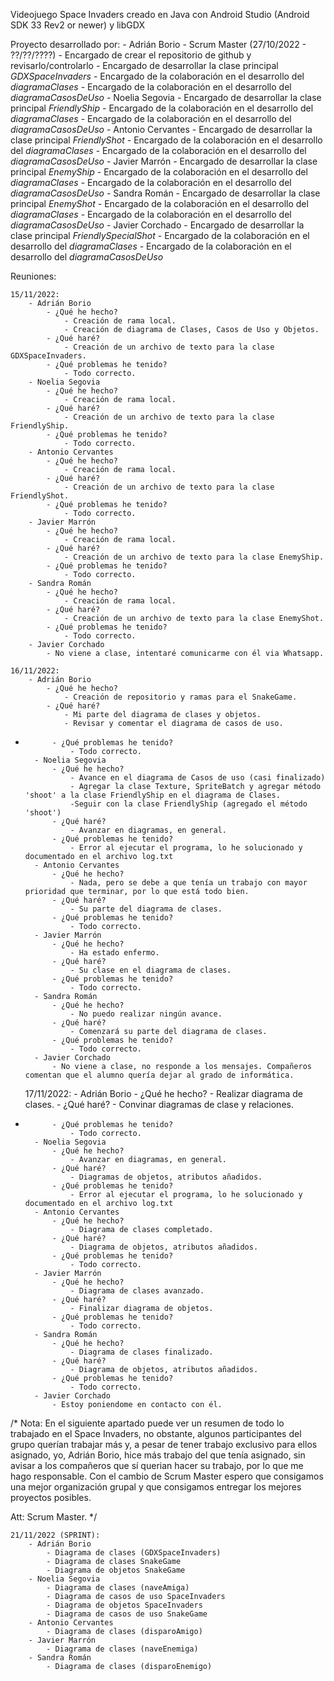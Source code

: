 Videojuego Space Invaders creado en Java con Android Studio (Android SDK 33 Rev2 or newer) y libGDX

Proyecto desarrollado por:
    - Adrián Borio
        - Scrum Master (27/10/2022 - ??/??/????)
        - Encargado de crear el repositorio de github y revisarlo/controlarlo
        - Encargado de desarrollar la clase principal *GDXSpaceInvaders*
        - Encargado de la colaboración en el desarrollo del *diagramaClases*
        - Encargado de la colaboración en el desarrollo del *diagramaCasosDeUso*
    - Noelia Segovia
        - Encargado de desarrollar la clase principal *FriendlyShip*
        - Encargado de la colaboración en el desarrollo del *diagramaClases*
        - Encargado de la colaboración en el desarrollo del *diagramaCasosDeUso*
    - Antonio Cervantes
        - Encargado de desarrollar la clase principal *FriendlyShot*
        - Encargado de la colaboración en el desarrollo del *diagramaClases*
        - Encargado de la colaboración en el desarrollo del *diagramaCasosDeUso*
    - Javier Marrón
        - Encargado de desarrollar la clase principal *EnemyShip*
        - Encargado de la colaboración en el desarrollo del *diagramaClases*
        - Encargado de la colaboración en el desarrollo del *diagramaCasosDeUso*
    - Sandra Román
        - Encargado de desarrollar la clase principal *EnemyShot*
        - Encargado de la colaboración en el desarrollo del *diagramaClases*
        - Encargado de la colaboración en el desarrollo del *diagramaCasosDeUso*
    - Javier Corchado
        - Encargado de desarrollar la clase principal *FriendlySpecialShot*
        - Encargado de la colaboración en el desarrollo del *diagramaClases*
        - Encargado de la colaboración en el desarrollo del *diagramaCasosDeUso*

Reuniones:

    15/11/2022:
        - Adrián Borio
            - ¿Qué he hecho?
                - Creación de rama local.
                - Creación de diagrama de Clases, Casos de Uso y Objetos.
            - ¿Qué haré?
                - Creación de un archivo de texto para la clase GDXSpaceInvaders.
            - ¿Qué problemas he tenido?
                - Todo correcto.
        - Noelia Segovia
            - ¿Qué he hecho?
                - Creación de rama local.
            - ¿Qué haré?
                - Creación de un archivo de texto para la clase FriendlyShip.
            - ¿Qué problemas he tenido?
                - Todo correcto.
        - Antonio Cervantes
            - ¿Qué he hecho?
                - Creación de rama local.
            - ¿Qué haré?
                - Creación de un archivo de texto para la clase FriendlyShot.
            - ¿Qué problemas he tenido?
                - Todo correcto.
        - Javier Marrón
            - ¿Qué he hecho?
                - Creación de rama local.
            - ¿Qué haré?
                - Creación de un archivo de texto para la clase EnemyShip.
            - ¿Qué problemas he tenido?
                - Todo correcto.
        - Sandra Román
            - ¿Qué he hecho?
                - Creación de rama local.
            - ¿Qué haré?
                - Creación de un archivo de texto para la clase EnemyShot.
            - ¿Qué problemas he tenido?
                - Todo correcto.
        - Javier Corchado
            - No viene a clase, intentaré comunicarme con él via Whatsapp.

    16/11/2022:
        - Adrián Borio
            - ¿Qué he hecho?
                - Creación de repositorio y ramas para el SnakeGame.
            - ¿Qué haré?
                - Mi parte del diagrama de clases y objetos.
                - Revisar y comentar el diagrama de casos de uso.
-           - ¿Qué problemas he tenido?
                - Todo correcto.
        - Noelia Segovia
            - ¿Qué he hecho?
                - Avance en el diagrama de Casos de uso (casi finalizado)
                - Agregar la clase Texture, SpriteBatch y agregar método 'shoot' a la clase FriendlyShip en el diagrama de Clases.
                -Seguir con la clase FriendlyShip (agregado el método 'shoot')
            - ¿Qué haré?
                - Avanzar en diagramas, en general.
            - ¿Qué problemas he tenido?
                - Error al ejecutar el programa, lo he solucionado y documentado en el archivo log.txt
        - Antonio Cervantes
            - ¿Qué he hecho?
                - Nada, pero se debe a que tenía un trabajo con mayor prioridad que terminar, por lo que está todo bien.
            - ¿Qué haré?
                - Su parte del diagrama de clases.
            - ¿Qué problemas he tenido?
                - Todo correcto.
        - Javier Marrón
            - ¿Qué he hecho?
                - Ha estado enfermo. 
            - ¿Qué haré?
                - Su clase en el diagrama de clases.
            - ¿Qué problemas he tenido?
                - Todo correcto.
        - Sandra Román
            - ¿Qué he hecho?
                - No puedo realizar ningún avance.
            - ¿Qué haré?
                - Comenzará su parte del diagrama de clases.
            - ¿Qué problemas he tenido?
                - Todo correcto.
        - Javier Corchado
            - No viene a clase, no responde a los mensajes. Compañeros comentan que el alumno quería dejar al grado de informática.

    17/11/2022:
        - Adrián Borio
            - ¿Qué he hecho?
                - Realizar diagrama de clases.
            - ¿Qué haré?
                - Convinar diagramas de clase y relaciones.
-           - ¿Qué problemas he tenido?
                - Todo correcto.
        - Noelia Segovia
            - ¿Qué he hecho?
                - Avanzar en diagramas, en general.
            - ¿Qué haré?
                - Diagramas de objetos, atributos añadidos.
            - ¿Qué problemas he tenido?
                - Error al ejecutar el programa, lo he solucionado y documentado en el archivo log.txt
        - Antonio Cervantes
            - ¿Qué he hecho?
                - Diagrama de clases completado.
            - ¿Qué haré?
                - Diagrama de objetos, atributos añadidos.
            - ¿Qué problemas he tenido?
                - Todo correcto.
        - Javier Marrón
            - ¿Qué he hecho?
                - Diagrama de clases avanzado.
            - ¿Qué haré?
                - Finalizar diagrama de objetos.
            - ¿Qué problemas he tenido?
                - Todo correcto.
        - Sandra Román
            - ¿Qué he hecho?
                - Diagrama de clases finalizado.
            - ¿Qué haré?
                - Diagrama de objetos, atributos añadidos.
            - ¿Qué problemas he tenido?
                - Todo correcto.
        - Javier Corchado
            - Estoy poniendome en contacto con él.
        

/*
Nota: En el siguiente apartado puede ver un resumen de todo lo trabajado en el Space Invaders, no obstante, algunos participantes del grupo querían trabajar más y, a pesar de tener trabajo exclusivo para ellos asignado, yo, Adrián Borio, hice más trabajo del que tenía asignado, sin avisar a los compañeros que sí querian hacer su trabajo, por lo que me hago responsable. Con el cambio de Scrum Master espero que consigamos una mejor organización grupal y que consigamos entregar los mejores proyectos posibles.

Att: Scrum Master.
*/

    21/11/2022 (SPRINT):
        - Adrián Borio
            - Diagrama de clases (GDXSpaceInvaders)
            - Diagrama de clases SnakeGame
            - Diagrama de objetos SnakeGame
        - Noelia Segovia
            - Diagrama de clases (naveAmiga)
            - Diagrama de casos de uso SpaceInvaders
            - Diagrama de objetos SpaceInvaders
            - Diagrama de casos de uso SnakeGame
        - Antonio Cervantes
            - Diagrama de clases (disparoAmigo)
        - Javier Marrón
            - Diagrama de clases (naveEnemiga)
        - Sandra Román
            - Diagrama de clases (disparoEnemigo)